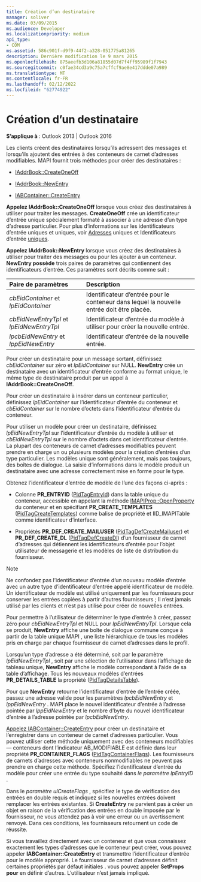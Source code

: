 ```yaml
---
title: Création d’un destinataire
manager: soliver
ms.date: 03/09/2015
ms.audience: Developer
ms.localizationpriority: medium
api_type:
- COM
ms.assetid: 586c901f-d9f9-44f2-a328-051775a81265
description: Dernière modification le 9 mars 2015
ms.openlocfilehash: 875aeefb3d106a81855d07d7f4ff95989f1f7943
ms.sourcegitcommit: c0fae34cd3a9c75a7cffcf9ae8e417ddde07a989
ms.translationtype: MT
ms.contentlocale: fr-FR
ms.lasthandoff: 02/12/2022
ms.locfileid: "62774922"
---
```

# <a name="creating-a-recipient"></a>Création d’un destinataire

  
  
**S’applique à** : Outlook 2013 | Outlook 2016 
  
Les clients créent des destinataires lorsqu’ils adressent des messages et lorsqu’ils ajoutent des entrées à des conteneurs de carnet d’adresses modifiables. MAPI fournit trois méthodes pour créer des destinataires :
  
- [IAddrBook::CreateOneOff](iaddrbook-createoneoff.md)
    
- [IAddrBook::NewEntry](iaddrbook-newentry.md)
    
- [IABContainer::CreateEntry](iabcontainer-createentry.md)
    
**Appelez IAddrBook::CreateOneOff** lorsque vous créez des destinataires à utiliser pour traiter les messages. **CreateOneOff** crée un identificateur d’entrée unique spécialement formaté à associer à une adresse d’un type d’adresse particulier. Pour plus d’informations sur les identificateurs d’entrée uniques et uniques, voir [Adresses](one-off-addresses.md) uniques et Identificateurs d’entrée [uniques](one-off-entry-identifiers.md).
  
**Appelez IAddrBook::NewEntry** lorsque vous créez des destinataires à utiliser pour traiter des messages ou pour les ajouter à un conteneur. **NewEntry possède** trois paires de paramètres qui contiennent des identificateurs d’entrée. Ces paramètres sont décrits comme suit : 
  
|**Paire de paramètres**|**Description**|
|:-----|:-----|
| _cbEidContainer_ et  _lpEidContainer_ <br/> |Identificateur d’entrée pour le conteneur dans lequel la nouvelle entrée doit être placée. |
| _cbEidNewEntryTpl_ et  _lpEidNewEntryTpl_ <br/> |Identificateur d’entrée du modèle à utiliser pour créer la nouvelle entrée. |
| _lpcbEidNewEntry_ et  _lppEidNewEntry_ <br/> |Identificateur d’entrée de la nouvelle entrée. |
   
Pour créer un destinataire pour un message sortant, définissez  _cbEidContainer_ sur zéro et  _lpEidContainer_ sur NULL. **NewEntry** crée un destinataire avec un identificateur d’entrée conforme au format unique, le même type de destinataire produit par un appel à **IAddrBook::CreateOneOff**. 
  
Pour créer un destinataire à insérer dans un conteneur particulier, définissez  _lpEidContainer_ sur l’identificateur d’entrée du conteneur et  _cbEidContainer_ sur le nombre d’octets dans l’identificateur d’entrée du conteneur. 
  
Pour utiliser un modèle pour créer un destinataire, définissez  _lpEidNewEntryTpl_ sur l’identificateur d’entrée du modèle à utiliser et  _cbEidNewEntryTpl_ sur le nombre d’octets dans cet identificateur d’entrée. La plupart des conteneurs de carnet d’adresses modifiables peuvent prendre en charge un ou plusieurs modèles pour la création d’entrées d’un type particulier. Les modèles unique sont généralement, mais pas toujours, des boîtes de dialogue. La saisie d’informations dans le modèle produit un destinataire avec une adresse correctement mise en forme pour le type. 
  
Obtenez l’identificateur d’entrée de modèle de l’une des façons ci-après :
  
- Colonne **PR_ENTRYID** ([PidTagEntryId](pidtagentryid-canonical-property.md)) dans la table unique du conteneur, accessible en appelant la méthode [IMAPIProp::OpenProperty](imapiprop-openproperty.md) du conteneur et en spécifiant **PR_CREATE_TEMPLATES** ([PidTagCreateTemplates](pidtagcreatetemplates-canonical-property.md)) comme balise de propriété et IID_IMAPITable comme identificateur d’interface. 
    
- Propriétés **PR_DEF_CREATE_MAILUSER** ([PidTagDefCreateMailuser](pidtagdefcreatemailuser-canonical-property.md)) et **PR_DEF_CREATE_DL** ([PidTagDefCreateDl](pidtagdefcreatedl-canonical-property.md)) d’un fournisseur de carnet d’adresses qui détiennent les identificateurs d’entrée pour l’objet utilisateur de messagerie et les modèles de liste de distribution du fournisseur. 
    
> [!NOTE]
> Ne confondez pas l’identificateur d’entrée d’un nouveau modèle d’entrée avec un autre type d’identificateur d’entrée appelé identificateur de modèle. Un identificateur de modèle est utilisé uniquement par les fournisseurs pour conserver les entrées copiées à partir d’autres fournisseurs ; Il n’est jamais utilisé par les clients et n’est pas utilisé pour créer de nouvelles entrées. 
  
Pour permettre à l’utilisateur de déterminer le type d’entrée à créer, passez zéro pour  _cbEidNewEntryTpl_ et NULL pour  _lpEidNewEntryTpl_. Lorsque cela se produit, **NewEntry** affiche une boîte de dialogue commune conçue à partir de la table unique MAPI , une liste hiérarchique de tous les modèles pris en charge par chaque fournisseur de carnet d’adresses dans le profil. 
  
Lorsqu’un type d’adresse a été déterminé, soit par le paramètre  _lpEidNewEntryTpl_ , soit par une sélection de l’utilisateur dans l’affichage de tableau unique, **NewEntry** affiche le modèle correspondant à l’aide de sa table d’affichage. Tous les nouveaux modèles d’entrées **PR_DETAILS_TABLE** la propriété ([PidTagDetailsTable](pidtagdetailstable-canonical-property.md)). 
  
Pour que **NewEntry** retourne l’identificateur d’entrée de l’entrée créée, passez une adresse valide pour les paramètres  _lpcbEidNewEntry_ et  _lppEidNewEntry_ . MAPI place le nouvel identificateur d’entrée à l’adresse pointée par  _lppEidNewEntry_ et le nombre d’byte du nouvel identificateur d’entrée à l’adresse pointée par  _lpcbEidNewEntry_.
  
[Appelez IABContainer::CreateEntry](iabcontainer-createentry.md) pour créer un destinataire et l’enregistrer dans un conteneur de carnet d’adresses particulier. Vous pouvez utiliser cette méthode uniquement avec des conteneurs modifiables — conteneurs dont l’indicateur AB_MODIFIABLE est définie dans leur propriété **PR_CONTAINER_FLAGS** ([PidTagContainerFlags](pidtagcontainerflags-canonical-property.md)). Les fournisseurs de carnets d’adresses avec conteneurs nonmodifiables ne peuvent pas prendre en charge cette méthode. Spécifiez l’identificateur d’entrée du modèle pour créer une entrée du type souhaité dans _le paramètre lpEntryID_ . 
  
Dans le  _paramètre ulCreateFlags_ , spécifiez le type de vérification des entrées en double requis et indiquez si les nouvelles entrées doivent remplacer les entrées existantes. Si **CreateEntry** ne parvient pas à créer un objet en raison de la vérification des entrées en double imposée par le fournisseur, ne vous attendez pas à voir une erreur ou un avertissement renvoyé. Dans ces conditions, les fournisseurs retournent un code de réussite. 
  
Si vous travaillez directement avec un conteneur et que vous connaissez exactement les types d’adresses que le conteneur peut créer, vous pouvez appeler **IABContainer::CreateEntry** et transmettre l’identificateur d’entrée pour le modèle approprié. Le fournisseur de carnet d’adresses définit certaines propriétés par défaut initiales . vous pouvez appeler **SetProps pour** en définir d’autres. L’utilisateur n’est jamais impliqué. 
  

